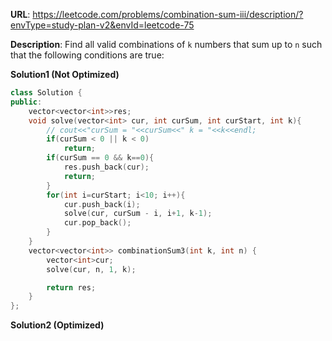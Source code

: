 **URL**: https://leetcode.com/problems/combination-sum-iii/description/?envType=study-plan-v2&envId=leetcode-75

**Description**: Find all valid combinations of `k` numbers that sum up to `n` such that the following conditions are true:

**Solution1 (Not Optimized)**
```C++
class Solution {
public:
    vector<vector<int>>res;
    void solve(vector<int> cur, int curSum, int curStart, int k){
        // cout<<"curSum = "<<curSum<<" k = "<<k<<endl;
        if(curSum < 0 || k < 0)
            return;
        if(curSum == 0 && k==0){
            res.push_back(cur);
            return;
        }
        for(int i=curStart; i<10; i++){
            cur.push_back(i);
            solve(cur, curSum - i, i+1, k-1);
            cur.pop_back();
        }
    }
    vector<vector<int>> combinationSum3(int k, int n) {
        vector<int>cur;
        solve(cur, n, 1, k);

        return res;
    }
};
```

**Solution2 (Optimized)**
